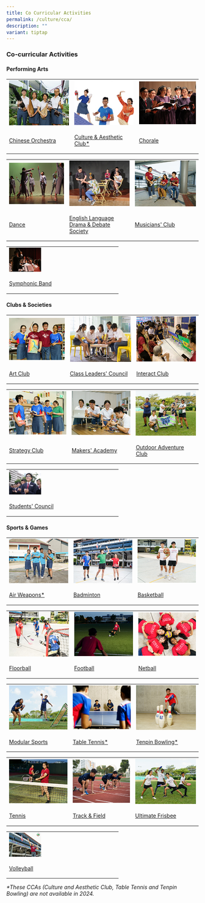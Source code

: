 ```yaml
---
title: Co Curricular Activities
permalink: /culture/cca/
description: ""
variant: tiptap
---
```

<h3><strong>Co-curricular Activities</strong></h3><h4><strong>Performing Arts</strong></h4><table><tbody><tr><td rowspan="1" colspan="1"><div class="isomer-image-wrapper"><img style="width: 100%" height="auto" width="100%" src="/images/CCA/cca1.jpg"></div></td><td rowspan="1" colspan="1"><div class="isomer-image-wrapper"><img style="width: 100%" height="auto" width="100%" src="/images/CCA/cca2.jpg"></div></td><td rowspan="1" colspan="1"><div class="isomer-image-wrapper"><img style="width: 100%" height="auto" width="100%" src="/images/CCA/cca3.jpg"></div></td></tr><tr><td rowspan="1" colspan="1"><p><a href="/culture/cca/performing-arts/chinese-orchestra/" rel="noopener noreferrer nofollow" target="_blank">Chinese Orchestra</a></p></td><td rowspan="1" colspan="1"><p><a href="/culture/cca/performing-arts/culture-and-aesthetic-club/" rel="noopener noreferrer nofollow" target="_blank">Culture &amp; Aesthetic Club*</a></p></td><td rowspan="1" colspan="1"><p><a href="/culture/cca/performing-arts/chorale/" rel="noopener noreferrer nofollow" target="_blank">Chorale</a></p></td></tr></tbody></table><table><tbody><tr><td rowspan="1" colspan="1"><div class="isomer-image-wrapper"><img style="width: 100%" height="auto" width="100%" src="/images/CCA/cca4.jpg"></div></td><td rowspan="1" colspan="1"><div class="isomer-image-wrapper"><img style="width: 100%" height="auto" width="100%" src="/images/CCA/cca5.jpg"></div></td><td rowspan="1" colspan="1"><div class="isomer-image-wrapper"><img style="width: 100%" height="auto" width="100%" src="/images/CCA/cca6.jpg"></div></td></tr><tr><td rowspan="1" colspan="1"><p><a href="/culture/cca/performing-arts/dance/" rel="noopener noreferrer nofollow" target="_blank">Dance</a></p></td><td rowspan="1" colspan="1"><p><a href="/culture/cca/performing-arts/eldds/" rel="noopener noreferrer nofollow" target="_blank">English Language Drama &amp; Debate Society</a></p></td><td rowspan="1" colspan="1"><p><a href="/culture/cca/performing-arts/musicians-club/" rel="noopener noreferrer nofollow" target="_blank">Musicians' Club</a></p></td></tr></tbody></table><table><tbody><tr><td rowspan="1" colspan="1"><div class="isomer-image-wrapper"><img style="width:30%" height="auto" width="100%" src="/images/CCA/cca7.jpg"></div></td></tr><tr><td rowspan="1" colspan="1"><p><a href="/culture/cca/performing-arts/symphonic-band/" rel="noopener noreferrer nofollow" target="_blank">Symphonic Band</a></p></td></tr></tbody></table><h4><strong>Clubs &amp; Societies</strong></h4><table><tbody><tr><td rowspan="1" colspan="1"><div class="isomer-image-wrapper"><img style="width: 100%" height="auto" width="100%" src="/images/CCA/cca8.jpg"></div></td><td rowspan="1" colspan="1"><div class="isomer-image-wrapper"><img style="width: 100%" height="auto" width="100%" src="/images/CCA/cca9.jpg"></div></td><td rowspan="1" colspan="1"><div class="isomer-image-wrapper"><img style="width: 100%" height="auto" width="100%" src="/images/CCA/cca10.jpg"></div></td></tr><tr><td rowspan="1" colspan="1"><p><a href="/culture/cca/clubs-and-societies/art-and-guitar/" rel="noopener noreferrer nofollow" target="_blank">Art Club</a></p></td><td rowspan="1" colspan="1"><p><a href="/culture/cca/clubs-and-societies/class-leaders-council/" rel="noopener noreferrer nofollow" target="_blank">Class Leaders' Council</a></p></td><td rowspan="1" colspan="1"><p><a href="/culture/cca/clubs-and-societies/interact-club/" rel="noopener noreferrer nofollow" target="_blank">Interact Club</a></p></td></tr></tbody></table><table><tbody><tr><td rowspan="1" colspan="1"><div class="isomer-image-wrapper"><img style="width: 100%" height="auto" width="100%" src="/images/CCA/cca11.jpg"></div></td><td rowspan="1" colspan="1"><div class="isomer-image-wrapper"><img style="width: 100%" height="auto" width="100%" src="/images/CCA/cca12.jpg"></div></td><td rowspan="1" colspan="1"><div class="isomer-image-wrapper"><img style="width: 100%" height="auto" width="100%" src="/images/CCA/cca13.jpg"></div></td></tr><tr><td rowspan="1" colspan="1"><p><a href="/culture/cca/clubs-and-societies/library-council-and-strategy-club/" rel="noopener noreferrer nofollow" target="_blank">Strategy Club</a></p></td><td rowspan="1" colspan="1"><p><a href="/culture/cca/clubs-and-societies/makers-academy/" rel="noopener noreferrer nofollow" target="_blank">Makers' Academy</a></p></td><td rowspan="1" colspan="1"><p><a href="/culture/cca/clubs-and-societies/outdoor-adventure-club/" rel="noopener noreferrer nofollow" target="_blank">Outdoor Adventure Club</a></p></td></tr></tbody></table><table><tbody><tr><td rowspan="1" colspan="1"><div class="isomer-image-wrapper"><img style="width:30%" height="auto" width="100%" src="/images/CCA/cca14.jpg"></div></td></tr><tr><td rowspan="1" colspan="1"><p><a href="/culture/cca/clubs-and-societies/students-council/" rel="noopener noreferrer nofollow" target="_blank">Students' Council</a></p></td></tr></tbody></table><h4><strong>Sports &amp; Games</strong></h4><table><tbody><tr><td rowspan="1" colspan="1"><div class="isomer-image-wrapper"><img style="width: 100%" height="auto" width="100%" src="/images/CCA/cca15.jpg"></div></td><td rowspan="1" colspan="1"><div class="isomer-image-wrapper"><img style="width: 100%" height="auto" width="100%" src="/images/CCA/cca16.jpg"></div></td><td rowspan="1" colspan="1"><div class="isomer-image-wrapper"><img style="width: 100%" height="auto" width="100%" src="/images/CCA/cca17.jpg"></div></td></tr><tr><td rowspan="1" colspan="1"><p><a href="/culture/cca/sports-and-games/air-weapons" rel="noopener noreferrer nofollow" target="_blank">Air Weapons*</a></p></td><td rowspan="1" colspan="1"><p><a href="/culture/cca/sports-and-games/badminton/" rel="noopener noreferrer nofollow" target="_blank">Badminton</a></p></td><td rowspan="1" colspan="1"><p><a href="/culture/cca/sports-and-games/basketball/" rel="noopener noreferrer nofollow" target="_blank">Basketball</a></p></td></tr></tbody></table><table><tbody><tr><td rowspan="1" colspan="1"><div class="isomer-image-wrapper"><img style="width: 100%" height="auto" width="100%" src="/images/CCA/cca18.jpg"></div></td><td rowspan="1" colspan="1"><div class="isomer-image-wrapper"><img style="width: 100%" height="auto" width="100%" src="/images/CCA/cca19.jpg"></div></td><td rowspan="1" colspan="1"><div class="isomer-image-wrapper"><img style="width: 100%" height="auto" width="100%" src="/images/CCA/cca20.jpg"></div></td></tr><tr><td rowspan="1" colspan="1"><p><a href="/culture/cca/sports-and-games/floorball/" rel="noopener noreferrer nofollow" target="_blank">Floorball</a></p></td><td rowspan="1" colspan="1"><p><a href="/culture/cca/sports-and-games/football/" rel="noopener noreferrer nofollow" target="_blank">Football</a></p></td><td rowspan="1" colspan="1"><p><a href="/culture/cca/sports-and-games/netball/" rel="noopener noreferrer nofollow" target="_blank">Netball</a></p></td></tr></tbody></table><table><tbody><tr><td rowspan="1" colspan="1"><div class="isomer-image-wrapper"><img style="width: 100%" height="auto" width="100%" src="/images/CCA/cca21.jpg"></div></td><td rowspan="1" colspan="1"><div class="isomer-image-wrapper"><img style="width: 100%" height="auto" width="100%" src="/images/CCA/cca22.jpg"></div></td><td rowspan="1" colspan="1"><div class="isomer-image-wrapper"><img style="width: 100%" height="auto" width="100%" src="/images/CCA/cca23.jpg"></div></td></tr><tr><td rowspan="1" colspan="1"><p><a href="/culture/cca/sports-and-games/modular-sports/" rel="noopener noreferrer nofollow" target="_blank">Modular Sports</a></p></td><td rowspan="1" colspan="1"><p><a href="/culture/cca/sports-and-games/table-tennis/" rel="noopener noreferrer nofollow" target="_blank">Table Tennis*</a></p></td><td rowspan="1" colspan="1"><p><a href="/culture/cca/sports-and-games/tenpin-bowling/" rel="noopener noreferrer nofollow" target="_blank">Tenpin Bowling*</a></p></td></tr></tbody></table><table><tbody><tr><td rowspan="1" colspan="1"><div class="isomer-image-wrapper"><img style="width: 100%" height="auto" width="100%" src="/images/CCA/cca24.jpg"></div></td><td rowspan="1" colspan="1"><div class="isomer-image-wrapper"><img style="width: 100%" height="auto" width="100%" src="/images/CCA/cca25.jpg"></div></td><td rowspan="1" colspan="1"><div class="isomer-image-wrapper"><img style="width: 100%" height="auto" width="100%" src="/images/CCA/cca26.jpg"></div></td></tr><tr><td rowspan="1" colspan="1"><p><a href="/culture/cca/sports-and-games/tennis/" rel="noopener noreferrer nofollow" target="_blank">Tennis</a></p></td><td rowspan="1" colspan="1"><p><a href="/culture/cca/sports-and-games/track-and-field/" rel="noopener noreferrer nofollow" target="_blank">Track &amp; Field</a></p></td><td rowspan="1" colspan="1"><p><a href="/culture/cca/sports-and-games/ultimate-frisbee/" rel="noopener noreferrer nofollow" target="_blank">Ultimate Frisbee</a></p></td></tr></tbody></table><table><tbody><tr><td rowspan="1" colspan="1"><div class="isomer-image-wrapper"><img style="width:30%" height="auto" width="100%" src="/images/CCA/cca27.jpg"></div></td></tr><tr><td rowspan="1" colspan="1"><p><a href="/culture/cca/sports-and-games/volleyball/" rel="noopener noreferrer nofollow" target="_blank">Volleyball</a></p></td></tr></tbody></table><p><em>*These CCAs (Culture and Aesthetic Club, Table Tennis and Tenpin Bowling) are not available in 2024.</em></p>